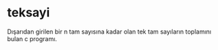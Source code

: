 # teksayi
Dışarıdan girilen bir n tam sayısına kadar olan tek tam sayıların toplamını bulan c programı.
